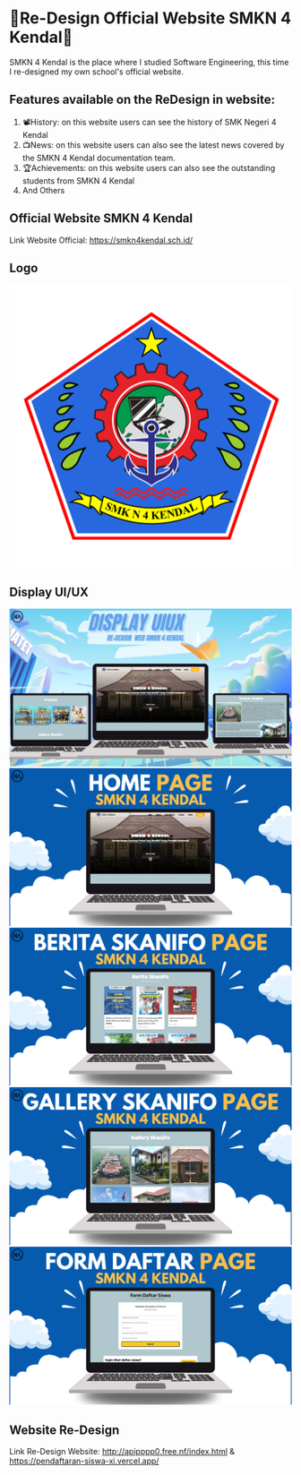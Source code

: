 # 📖Re-Design Official Website SMKN 4 Kendal📖
SMKN 4 Kendal is the place where I studied Software Engineering, this time I re-designed my own school's official website.


## Features available on the ReDesign in website:
1. 📽History: on this website users can see the history of SMK Negeri 4 Kendal
2. 📺News: on this website users can also see the latest news covered by the SMKN 4 Kendal documentation team.
3. 🏆Achievements: on this website users can also see the outstanding students from SMKN 4 Kendal
4. And Others


## Official Website SMKN 4 Kendal
Link Website Official: https://smkn4kendal.sch.id/

## Logo
![Logo](https://github.com/NaApipp/pendaftaran-siswa/blob/9057112f276995211691821fa777c6e95454c73e/asset/image/logo/logo%20skanipret.png)

## Display UI/UX

![App Screenshot](https://github.com/NaApipp/pendaftaran-siswa/blob/9057112f276995211691821fa777c6e95454c73e/display%20uiux/5.png)
![App Screenshot](https://github.com/NaApipp/pendaftaran-siswa/blob/9057112f276995211691821fa777c6e95454c73e/display%20uiux/1.png)
![App Screenshot](https://github.com/NaApipp/pendaftaran-siswa/blob/9057112f276995211691821fa777c6e95454c73e/display%20uiux/2.png)
![App Screenshot](https://github.com/NaApipp/pendaftaran-siswa/blob/9057112f276995211691821fa777c6e95454c73e/display%20uiux/3.png)
![App Screenshot](https://github.com/NaApipp/pendaftaran-siswa/blob/9057112f276995211691821fa777c6e95454c73e/display%20uiux/4.png)

## Website Re-Design
Link Re-Design Website: http://apipppp0.free.nf/index.html & https://pendaftaran-siswa-xi.vercel.app/

